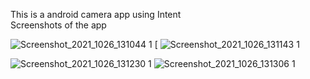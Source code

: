 This is a android camera app using Intent  
Screenshots of the app 

![Screenshot_2021_1026_131044 1](https://user-images.githubusercontent.com/92415830/138841509-f82e0c71-6f79-44f3-98a0-797c018fc438.jpg)
[
![Screenshot_2021_1026_131143 1](https://user-images.githubusercontent.com/92415830/138841614-23e8521b-cefd-45af-9e59-683b2d31f908.jpg)

![Screenshot_2021_1026_131230 1](https://user-images.githubusercontent.com/92415830/138841751-50f66b42-a900-4d5f-bed0-0427b8e36d88.jpg)
![Screenshot_2021_1026_131306 1](https://user-images.githubusercontent.com/92415830/138841901-9e180954-9672-4ce2-b90f-27919b0f7b63.jpg)
